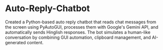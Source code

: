 # Auto-Reply-Chatbot
Created a Python-based auto reply chatbot that reads chat messages from the screen using PyAutoGUI, processes them with Google's Gemini API, and automatically sends Hinglish responses. The bot simulates a human-like conversation by combining GUI automation, clipboard management, and AI-generated content.
